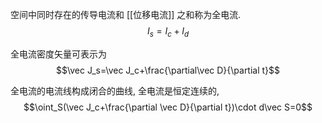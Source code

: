 空间中同时存在的传导电流和 [[位移电流]] 之和称为全电流. $$I_s=I_c+I_d$$

全电流密度矢量可表示为 $$\vec J_s=\vec J_c+\frac{\partial\vec D}{\partial t}$$

全电流的电流线构成闭合的曲线, 全电流是恒定连续的, $$\oint_S(\vec J_c+\frac{\partial \vec D}{\partial t})\cdot d\vec S=0$$